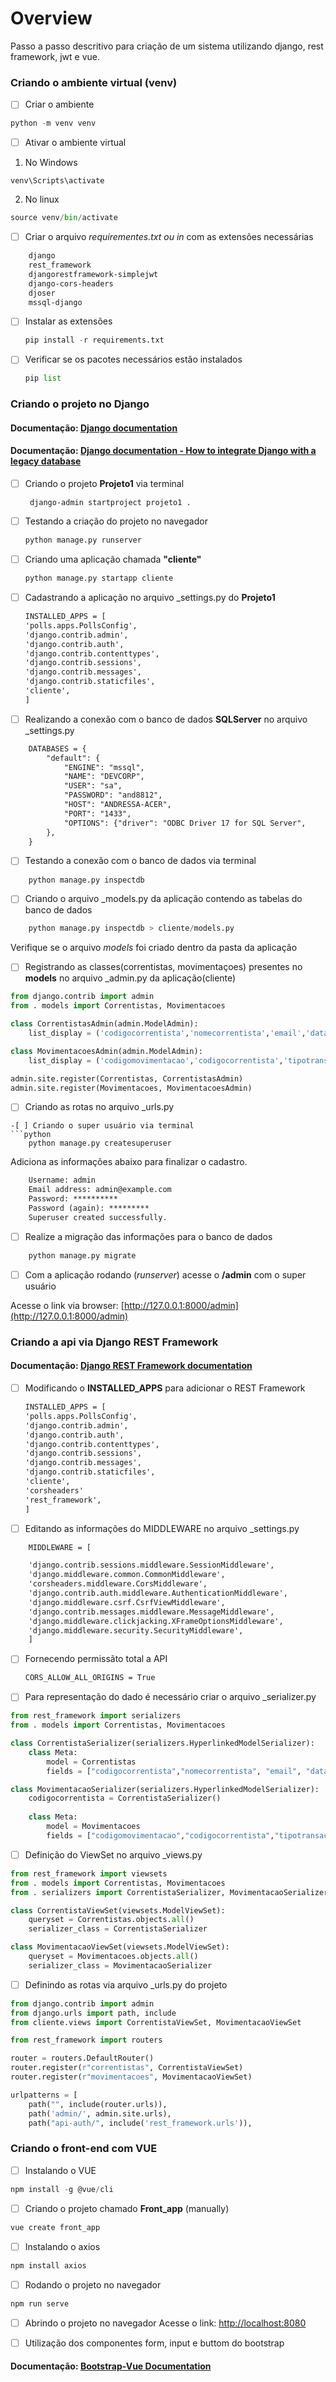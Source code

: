 # Overview

Passo a passo descritivo para criação de um sistema utilizando django, rest framework, jwt e vue.

### Criando o ambiente virtual (venv)

- [ ] Criar o ambiente
```python
python -m venv venv
```
- [ ] Ativar o ambiente virtual
1. No Windows
```
venv\Scripts\activate 
```
2. No linux
```python
source venv/bin/activate
```
- [ ] Criar o arquivo _requirementes.txt ou in_ com as extensões necessárias
```txt
    django
    rest_framework
    djangorestframework-simplejwt
    django-cors-headers
    djoser 
    mssql-django
```
- [ ] Instalar as extensões
    ```python
    pip install -r requirements.txt 
    ```
- [ ] Verificar se os pacotes necessários estão instalados
    ```python
    pip list
    ```
### Criando o projeto no Django

#### Documentação: [Django documentation](https://docs.djangoproject.com/en/4.1/intro/tutorial01/)
#### Documentação: [Django documentation - How to integrate Django with a legacy database](https://docs.djangoproject.com/en/4.1/howto/legacy-databases/)


- [ ] Criando o projeto **Projeto1** via terminal
    ```
     django-admin startproject projeto1 .
    ```
- [ ] Testando a criação do projeto no navegador
    ```python
    python manage.py runserver
    ```
- [ ] Criando uma aplicação chamada **"cliente"**
    ```python
    python manage.py startapp cliente
    ```
- [ ] Cadastrando a aplicação no arquivo _settings.py do **Projeto1**
    ```txt
    INSTALLED_APPS = [
    'polls.apps.PollsConfig',
    'django.contrib.admin',
    'django.contrib.auth',
    'django.contrib.contenttypes',
    'django.contrib.sessions',
    'django.contrib.messages',
    'django.contrib.staticfiles',
    'cliente',
    ]
    ```

-[ ] Realizando a conexão com o banco de dados **SQLServer** no arquivo _settings.py

```txt
    DATABASES = {
        "default": {
            "ENGINE": "mssql",
            "NAME": "DEVCORP",
            "USER": "sa",
            "PASSWORD": "and8812",
            "HOST": "ANDRESSA-ACER",
            "PORT": "1433",
            "OPTIONS": {"driver": "ODBC Driver 17 for SQL Server", 
        },
    }
```
-[ ] Testando a conexão com o banco de dados via terminal
```python
    python manage.py inspectdb
```

-[ ] Criando o arquivo _models.py da aplicação contendo as tabelas do banco de dados 
```python
    python manage.py inspectdb > cliente/models.py
```
Verifique se o arquivo _models_ foi criado dentro da pasta da aplicação

-[ ] Registrando as classes(correntistas, movimentaçoes) presentes no **models** no arquivo _admin.py da aplicação(cliente)
```python
from django.contrib import admin
from . models import Correntistas, Movimentacoes

class CorrentistasAdmin(admin.ModelAdmin):
    list_display = ('codigocorrentista','nomecorrentista','email','datacadastro', 'saldo')

class MovimentacoesAdmin(admin.ModelAdmin):
    list_display = ('codigomovimentacao','codigocorrentista','tipotransacao','valor', 'dataoperacao')

admin.site.register(Correntistas, CorrentistasAdmin)
admin.site.register(Movimentacoes, MovimentacoesAdmin)
```

-[ ] Criando as rotas no arquivo _urls.py

```
-[ ] Criando o super usuário via terminal
```python
    python manage.py createsuperuser
```
Adiciona as informações abaixo para finalizar o cadastro.
```txt
    Username: admin
    Email address: admin@example.com
    Password: **********
    Password (again): *********
    Superuser created successfully.
```
-[ ] Realize a migração das informações para o banco de dados
```python
    python manage.py migrate
```
-[ ] Com a aplicação rodando (_runserver_) acesse o **/admin** com o super usuário

Acesse o link via browser: [http://127.0.0.1:8000/admin](http://127.0.0.1:8000/admin)

### Criando a api via Django REST Framework

#### Documentação: [Django REST Framework documentation](https://www.django-rest-framework.org/tutorial/quickstart/)

- [ ] Modificando o **INSTALLED_APPS** para adicionar o REST Framework
    ```txt
    INSTALLED_APPS = [
    'polls.apps.PollsConfig',
    'django.contrib.admin',
    'django.contrib.auth',
    'django.contrib.contenttypes',
    'django.contrib.sessions',
    'django.contrib.messages',
    'django.contrib.staticfiles',
    'cliente',
    'corsheaders'
    'rest_framework',
    ]
    ```
- [ ] Editando as informações do MIDDLEWARE no arquivo _settings.py
```txt
    MIDDLEWARE = [

    'django.contrib.sessions.middleware.SessionMiddleware',
    'django.middleware.common.CommonMiddleware',
    'corsheaders.middleware.CorsMiddleware',
    'django.contrib.auth.middleware.AuthenticationMiddleware',
    'django.middleware.csrf.CsrfViewMiddleware',
    'django.contrib.messages.middleware.MessageMiddleware',
    'django.middleware.clickjacking.XFrameOptionsMiddleware',
    'django.middleware.security.SecurityMiddleware',   
    ]
```
- [ ] Fornecendo permissãto total a API
    ```txt
    CORS_ALLOW_ALL_ORIGINS = True
    ```
-[ ] Para representação do dado é necessário criar o arquivo _serializer.py
```python
from rest_framework import serializers
from . models import Correntistas, Movimentacoes

class CorrentistaSerializer(serializers.HyperlinkedModelSerializer):
    class Meta:
        model = Correntistas
        fields = ["codigocorrentista","nomecorrentista", "email", "datacadastro", "saldo"]

class MovimentacaoSerializer(serializers.HyperlinkedModelSerializer):
    codigocorrentista = CorrentistaSerializer()
    
    class Meta:
        model = Movimentacoes        
        fields = ["codigomovimentacao","codigocorrentista","tipotransacao", "valor", "dataoperacao"]
```
-[ ] Definição do ViewSet no arquivo _views.py
```python
from rest_framework import viewsets
from . models import Correntistas, Movimentacoes
from . serializers import CorrentistaSerializer, MovimentacaoSerializer

class CorrentistaViewSet(viewsets.ModelViewSet):
    queryset = Correntistas.objects.all()
    serializer_class = CorrentistaSerializer

class MovimentacaoViewSet(viewsets.ModelViewSet):
    queryset = Movimentacoes.objects.all()
    serializer_class = MovimentacaoSerializer
```
-[ ] Definindo as rotas via arquivo _urls.py do projeto
```python
from django.contrib import admin
from django.urls import path, include
from cliente.views import CorrentistaViewSet, MovimentacaoViewSet

from rest_framework import routers

router = routers.DefaultRouter()
router.register(r"correntistas", CorrentistaViewSet)
router.register(r"movimentacoes", MovimentacaoViewSet)

urlpatterns = [
    path("", include(router.urls)),
    path('admin/', admin.site.urls),
    path("api-auth/", include('rest_framework.urls')),
```
### Criando o front-end com VUE
-[ ] Instalando o VUE
```js
npm install -g @vue/cli
```
-[ ] Criando o projeto chamado **Front_app** (manually)
```js
vue create front_app
```
-[ ] Instalando o axios
```js
npm install axios
```
-[ ] Rodando o projeto no navegador
```js
npm run serve
```
-[ ] Abrindo o projeto no navegador 
Acesse o link: [http://localhost:8080](http://localhost:8080)

-[ ] Utilização dos componentes form, input e buttom do bootstrap
#### Documentação: [Bootstrap-Vue Documentation](https://bootstrap-vue.org/docs/)

